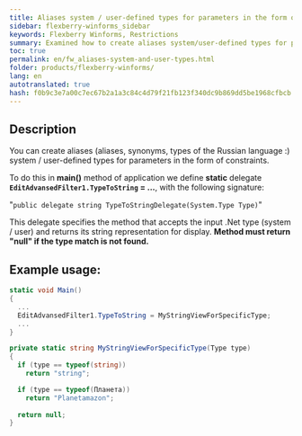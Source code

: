 ```yaml
--- 
title: Aliases system / user-defined types for parameters in the form of restrictions 
sidebar: flexberry-winforms_sidebar 
keywords: Flexberry Winforms, Restrictions 
summary: Examined how to create aliases system/user-defined types for parameters in the form of restrictions using a static delegate 
toc: true 
permalink: en/fw_aliases-system-and-user-types.html 
folder: products/flexberry-winforms/ 
lang: en 
autotranslated: true 
hash: f0b9c3e7a00c7ec67b2a1a3c84c4d79f21fb123f340dc9b869dd5be1968cfbcb 
--- 
```


## Description 

You can create aliases (aliases, synonyms, types of the Russian language :) system / user-defined types for parameters in the form of constraints. 

To do this in __main()__ method of application we define __static__ delegate __`EditAdvansedFilter1.TypeToString` = ...__, 
with the following signature: 

"`public delegate string TypeToStringDelegate(System.Type Type)`" 

This delegate specifies the method that accepts the input .Net type (system / user) and returns its string representation for display. 
__Method must return "null" if the type match is not found.__ 


## Example usage: 

```csharp
static void Main()
{
  ...
  EditAdvansedFilter1.TypeToString = MyStringViewForSpecificType;
  ...
}

private static string MyStringViewForSpecificType(Type type)
{
  if (type == typeof(string))
    return "string";

  if (type == typeof(Планета))
    return "Planetamazon";
             
  return null;
}
```


